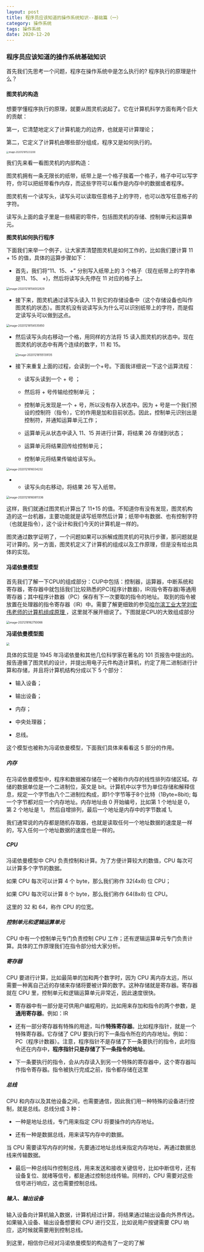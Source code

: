 ```yaml
---
layout: post
title: 程序员应该知道的操作系统知识--基础篇（一）
category: 操作系统
tags: 操作系统
date: 2020-12-20
---
```


<meta name="referrer" content="no-referrer" />

### 程序员应该知道的操作系统基础知识

首先我们先思考一个问题，程序在操作系统中是怎么执行的? 程序执行的原理是什么？

#### 图灵机的构造

想要学懂程序执行的原理，就要从图灵机说起了。它在计算机科学方面有两个巨大的贡献：

第一，它清楚地定义了计算机能力的边界，也就是可计算理论；

第二，它定义了计算机由哪些部分组成，程序又是如何执行的。

<img src="http://cg-mall.oss-cn-shanghai.aliyuncs.com/blog/image-20201218152332000.png" alt="image-2020121815233200" style="zoom:40%;" />

我们先来看一看图灵机的内部构造：

图灵机拥有一条无限长的纸带，纸带上是一个格子挨着一个格子，格子中可以写字符，你可以把纸带看作内存，而这些字符可以看作是内存中的数据或者程序。

图灵机有一个读写头，读写头可以读取任意格子上的字符，也可以改写任意格子的字符。

读写头上面的盒子里是一些精密的零件，包括图灵机的存储、控制单元和运算单元。

**图灵机如何执行程序**

下面我们来举一个例子，让大家弄清楚图灵机是如何工作的，比如我们要计算 11 + 15 的值，具体的运算步骤如下：

* 首先，我们将“11、15、+” 分别写入纸带上的 3 个格子（现在纸带上的字符串是11、15、 +)，然后将读写头先停在 11 对应的格子上。



<img src="http://cg-mall.oss-cn-shanghai.aliyuncs.com/blog/image-20201218154002829.png" alt="image-20201218154002829" style="zoom:50%;" />

* 接下来，图灵机通过读写头读入 11 到它的存储设备中（这个存储设备也叫作图灵机的状态）。图灵机没有说读写头为什么可以识别纸带上的字符，而是假定读写头可以做到这点。

<img src="http://cg-mall.oss-cn-shanghai.aliyuncs.com/blog/image-20201218154535850.png" alt="image-20201218154535850" style="zoom:50%;" />

* 然后读写头向右移动一个格，用同样的方法将 15 读入图灵机的状态中。现在图灵机的状态中有两个连续的数字，11 和 15。

  <img src="http://cg-mall.oss-cn-shanghai.aliyuncs.com/blog/image-20201218155139135.png" alt="image-20201218155139135" style="zoom:50%;" />

* 接下来重复上面的过程，会读到一个+号。下面我详细说一下这个运算流程：

  * 读写头读到一个 + 号 ；

  * 然后将 + 号传输给控制单元 ；

  * 控制单元发现是一个 + 号，所以没有存入状态中。因为 + 号是一个我们预设的控制符（指令），它的作用是加和目前状态。因此，控制单元识别出是控制符，并通知运算单元工作；

  * 运算单元从状态中读入 11、15 并进行计算，将结果 26 存储到状态；

  * 运算单元将结果回传给控制单元；

  * 控制单元将结果传输给读写头。

    

<img src="http://cg-mall.oss-cn-shanghai.aliyuncs.com/blog/image-20201218160342320.png" alt="image-2020121816034232" style="zoom:50%;" />	

* * 读写头向右移动，将结果 26 写入纸带。

<img src="http://cg-mall.oss-cn-shanghai.aliyuncs.com/blog/image-20201218160811336.png" alt="image-20201218160811336" style="zoom:50%;" />

这样，我们就通过图灵机计算出了 11+15 的值。不知道你有没有发现，图灵机构造的这一台机器，主要功能就是读写纸带然后计算；纸带中有数据、也有控制字符（也就是指令），这个设计和我们今天的计算机是一样的。

图灵通过数学证明了，一个问题如果可以拆解成图灵机的可执行步骤，那问题就是可计算的。另一方面，图灵机定义了计算机的组成以及工作原理，但是没有给出具体的实现。

#### 冯诺依曼模型

首先我们了解一下CPU的组成部分：CUP中包括：控制器，运算器，中断系统和寄存器，寄存器中就包括我们比较熟悉的PC(程序计数器)，IR(指令寄存器)等通用寄存器；其中程序计数器（PC）保存有下一次要取的指令的地址。 取到的指令被放置在处理器的指令寄存器（IR）中。需要了解更细致的参见[哈尔滨工业大学刘宏伟老师的计算机组成原理 ](https://www.bilibili.com/video/BV1WW411Q7PF?p=1) ，这里就不展开细说了。下图就是CPU的大致组成部分

<img src="http://cg-mall.oss-cn-shanghai.aliyuncs.com/blog/image-20201218162750066.png" alt="image-2021218162750066" style="zoom:50%;" />

**冯诺依曼模型图**

<img src="http://cg-mall.oss-cn-shanghai.aliyuncs.com/blog/c1.png" style="zoom:50%;" />

具体的实现是 1945 年冯诺依曼和其他几位科学家在著名的 101 页报告中提出的。报告遵循了图灵机的设计，并提出用电子元件构造计算机，约定了用二进制进行计算和存储，并且将计算机结构分成以下 5 个部分：

- 输入设备；

- 输出设备；

- 内存；

- 中央处理器；

- 总线。

这个模型也被称为冯诺依曼模型，下面我们具体来看看这 5 部分的作用。

##### 内存

 在冯诺依曼模型中，程序和数据被存储在一个被称作内存的线性排列存储区域。存储的数据单位是一个二进制位，英文是 bit。计算机中以字节为单位存储和解释信息，规定一个字节由八个二进制位构成，即1个字节等于8个比特（1Byte=8bit); 每一个字节都对应一个内存地址。内存地址由 0 开始编号，比如第 1 个地址是 0，第 2 个地址是 1， 然后自增排列，最后一个地址是内存中的字节数减 1。

我们通常说的内存都是随机存取器，也就是读取任何一个地址数据的速度是一样的，写入任何一个地址数据的速度也是一样的。

##### CPU

冯诺依曼模型中 CPU 负责控制和计算。为了方便计算较大的数值，CPU 每次可以计算多个字节的数据。

如果 CPU 每次可以计算 4 个 byte，那么我们称作 32(4x8) 位 CPU；

如果 CPU 每次可以计算 8 个 byte，那么我们称作 64(8x8) 位 CPU。

这里的 32 和 64，称作 CPU 的位宽。

##### 控制单元和逻辑运算单元

CPU 中有一个控制单元专门负责控制 CPU 工作；还有逻辑运算单元专门负责计算。具体的工作原理我们在指令部分给大家分析。

##### 寄存器

CPU 要进行计算，比如最简单的加和两个数字时，因为 CPU 离内存太远，所以需要一种离自己近的存储来存储将要被计算的数字。这种存储就是寄存器。寄存器就在 CPU 里，控制单元和逻辑运算单元非常近，因此速度很快。

* 寄存器中有一部分是可供用户编程用的，比如用来存加和指令的两个参数，是**通用寄存器**。例如：IR

* 还有一部分寄存器有特殊的用途，叫作**特殊寄存器**。比如程序指针，就是一个特殊寄存器。它存储了 CPU 要执行的下一条指令所在的内存地址。例如： PC（程序计数器）。注意，程序指针不是存储了下一条要执行的指令，此时指令还在内存中，**程序指针只是存储了下一条指令的地址**。

* 下一条要执行的指令，会从内存读入到另一个特殊的寄存器中，这个寄存器叫作指令寄存器。指令被执行完成之前，指令都存储在这里

##### 总线

CPU 和内存以及其他设备之间，也需要通信，因此我们用一种特殊的设备进行控制，就是总线。总线分成 3 种：

* 一种是地址总线，专门用来指定 CPU 将要操作的内存地址。

* 还有一种是数据总线，用来读写内存中的数据。

当 CPU 需要读写内存的时候，先要通过地址总线来指定内存地址，再通过数据总线来传输数据。

* 最后一种总线叫作控制总线，用来发送和接收关键信号，比如中断信号，还有设备复位、就绪等信号，都是通过控制总线传输。同样的，CPU 需要对这些信号进行响应，这也需要控制总线。

##### 输入、输出设备

输入设备向计算机输入数据，计算机经过计算，将结果通过输出设备向外界传达。如果输入设备、输出设备想要和 CPU 进行交互，比如说用户按键需要 CPU 响应，这时候就需要用到控制总线。

到这里，相信你已经对冯诺依曼模型的构造有了一定的了解

